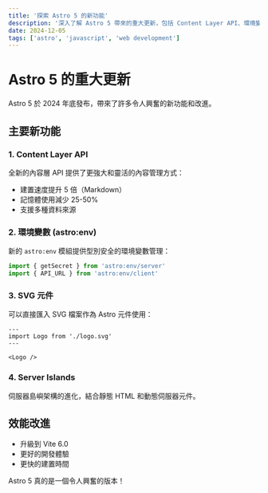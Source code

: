 ```yaml
---
title: '探索 Astro 5 的新功能'
description: '深入了解 Astro 5 帶來的重大更新，包括 Content Layer API、環境變數管理等新特性。'
date: 2024-12-05
tags: ['astro', 'javascript', 'web development']
---
```


# Astro 5 的重大更新

Astro 5 於 2024 年底發布，帶來了許多令人興奮的新功能和改進。

## 主要新功能

### 1. Content Layer API

全新的內容層 API 提供了更強大和靈活的內容管理方式：

- 建置速度提升 5 倍（Markdown）
- 記憶體使用減少 25-50%
- 支援多種資料來源

### 2. 環境變數 (astro:env)

新的 `astro:env` 模組提供型別安全的環境變數管理：

```typescript
import { getSecret } from 'astro:env/server'
import { API_URL } from 'astro:env/client'
```

### 3. SVG 元件

可以直接匯入 SVG 檔案作為 Astro 元件使用：

```astro
---
import Logo from './logo.svg'
---

<Logo />
```

### 4. Server Islands

伺服器島嶼架構的進化，結合靜態 HTML 和動態伺服器元件。

## 效能改進

- 升級到 Vite 6.0
- 更好的開發體驗
- 更快的建置時間

Astro 5 真的是一個令人興奮的版本！
